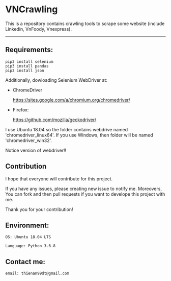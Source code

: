 # VNCrawling

This is a repository contains crawling tools to scrape some website (include Linkedin, VnFoody, Vnexpress).

---------------------------------------

## Requirements:
    pip3 install selenium
    pip3 install pandas
    pip3 install json

Additionally, dowloading Selenium WebDriver at:

- ChromeDriver
    
    https://sites.google.com/a/chromium.org/chromedriver/

- Firefox:

    https://github.com/mozilla/geckodriver/

I use Ubuntu 18.04 so the folder contains webdrive named 'chromedriver_linux64'. If you use Windows, then folder will be named 'chromedriver_win32'.

Notice version of webdriver!!

## Contribution
I hope that everyone will contribute for this project.
    
If you have any issues, please creating new issue to notify me. Moreovers, You can fork and then pull requests if you want to develope this project with me.

Thank you for your contribution!

## Environment:
    OS: Ubuntu 18.04 LTS
    
    Language: Python 3.6.8

## Contact me:
    email: thienan99dt@gmail.com

